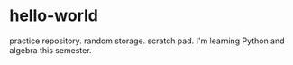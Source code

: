 # hello-world
practice repository. random storage. scratch pad.
I'm learning Python and algebra this semester.
